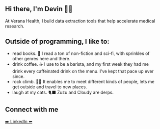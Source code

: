 ## Hi there, I'm Devin 👋🏽

At Verana Health, I build data extraction tools that help accelerate medical research.

## Outside of programming, I like to:

- read books. 📖 I read a ton of non-fiction and sci-fi, with sprinkles of other genres here and there. 
- drink coffee. ☕️ I use to be a barista, and my first week they had me drink every caffeinated drink on the menu. I've kept that pace up ever since.
- rock climb. 🧗🏽 It enables me to meet different kinds of people, lets me get outside and travel to new places.
- laugh at my cats. 🐈‍⬛ Zuzu and Cloudy are derps.


## Connect with me

[➡️ LinkedIn ⬅️][linkedin]


[linkedin]: https://www.linkedin.com/in/devin-harris-53454a167/
